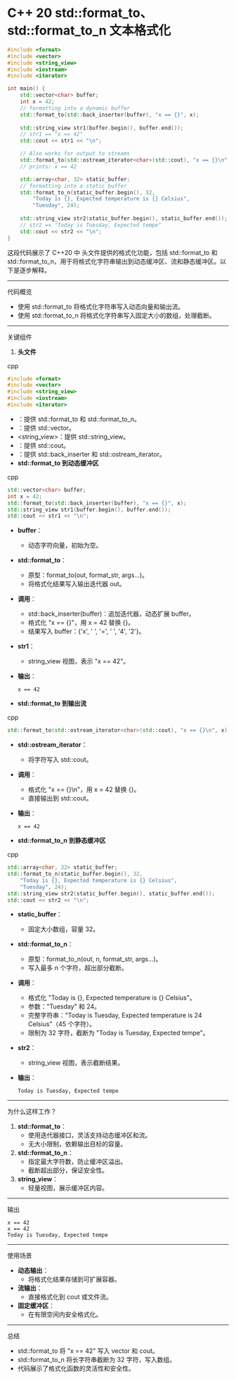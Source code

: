 

# C++ 20 std::format_to、std::format_to_n 文本格式化

```C++
#include <format>
#include <vector>
#include <string_view>
#include <iostream>
#include <iterator>

int main() {
    std::vector<char> buffer;
    int x = 42;
    // formatting into a dynamic buffer
    std::format_to(std::back_inserter(buffer), "x == {}", x);
    
    std::string_view str1(buffer.begin(), buffer.end());
    // str1 == "x == 42"
    std::cout << str1 << "\n";

    // Also works for output to streams
    std::format_to(std::ostream_iterator<char>(std::cout), "x == {}\n", x);
    // prints: x == 42

    std::array<char, 32> static_buffer;
    // formatting into a static buffer
    std::format_to_n(static_buffer.begin(), 32,
        "Today is {}, Expected temperature is {} Celsius",
        "Tuesday", 24);
    
    std::string_view str2(static_buffer.begin(), static_buffer.end());
    // str2 == "Today is Tuesday, Expected tempe"
    std::cout << str2 << "\n";
}
```

这段代码展示了 C++20 中 <format> 头文件提供的格式化功能，包括 std::format_to 和 std::format_to_n，用于将格式化字符串输出到动态缓冲区、流和静态缓冲区。以下是逐步解释。

------

代码概览

- 使用 std::format_to 将格式化字符串写入动态向量和输出流。
- 使用 std::format_to_n 将格式化字符串写入固定大小的数组，处理截断。

------

关键组件

1. **头文件**

cpp

```cpp
#include <format>
#include <vector>
#include <string_view>
#include <iostream>
#include <iterator>
```

- <format>：提供 std::format_to 和 std::format_to_n。
- <vector>：提供 std::vector。
- <string_view>：提供 std::string_view。
- <iostream>：提供 std::cout。
- <iterator>：提供 std::back_inserter 和 std::ostream_iterator。
- **std::format_to 到动态缓冲区**

cpp

```cpp
std::vector<char> buffer;
int x = 42;
std::format_to(std::back_inserter(buffer), "x == {}", x);
std::string_view str1(buffer.begin(), buffer.end());
std::cout << str1 << "\n";
```

- **buffer**：

  - 动态字符向量，初始为空。

- **std::format_to**：

  - 原型：format_to(out, format_str, args...)。
  - 将格式化结果写入输出迭代器 out。

- **调用**：

  - std::back_inserter(buffer)：追加迭代器，动态扩展 buffer。
  - 格式化 "x == {}"，用 x = 42 替换 {}。
  - 结果写入 buffer：{'x', ' ', '=', ' ', '4', '2'}。

- **str1**：

  - string_view 视图，表示 "x == 42"。

- **输出**：

  ```text
  x == 42
  ```

- **std::format_to 到输出流**

cpp

```cpp
std::format_to(std::ostream_iterator<char>(std::cout), "x == {}\n", x);
```

- **std::ostream_iterator**：

  - 将字符写入 std::cout。

- **调用**：

  - 格式化 "x == {}\n"，用 x = 42 替换 {}。
  - 直接输出到 std::cout。

- **输出**：

  ```text
  x == 42
  ```

- **std::format_to_n 到静态缓冲区**

cpp

```cpp
std::array<char, 32> static_buffer;
std::format_to_n(static_buffer.begin(), 32,
    "Today is {}, Expected temperature is {} Celsius",
    "Tuesday", 24);
std::string_view str2(static_buffer.begin(), static_buffer.end());
std::cout << str2 << "\n";
```

- **static_buffer**：

  - 固定大小数组，容量 32。

- **std::format_to_n**：

  - 原型：format_to_n(out, n, format_str, args...)。
  - 写入最多 n 个字符，超出部分截断。

- **调用**：

  - 格式化 "Today is {}, Expected temperature is {} Celsius"。
  - 参数："Tuesday" 和 24。
  - 完整字符串："Today is Tuesday, Expected temperature is 24 Celsius"（45 个字符）。
  - 限制为 32 字符，截断为 "Today is Tuesday, Expected tempe"。

- **str2**：

  - string_view 视图，表示截断结果。

- **输出**：

  ```text
  Today is Tuesday, Expected tempe
  ```

------

为什么这样工作？

1. **std::format_to**：
   - 使用迭代器接口，灵活支持动态缓冲区和流。
   - 无大小限制，依赖输出目标的容量。
2. **std::format_to_n**：
   - 指定最大字符数，防止缓冲区溢出。
   - 截断超出部分，保证安全性。
3. **string_view**：
   - 轻量视图，展示缓冲区内容。

------

输出

```text
x == 42
x == 42
Today is Tuesday, Expected tempe
```

------

使用场景

- **动态输出**：
  - 将格式化结果存储到可扩展容器。
- **流输出**：
  - 直接格式化到 cout 或文件流。
- **固定缓冲区**：
  - 在有限空间内安全格式化。

------

总结

- std::format_to 将 "x == 42" 写入 vector 和 cout。
- std::format_to_n 将长字符串截断为 32 字符，写入数组。
- 代码展示了格式化函数的灵活性和安全性。